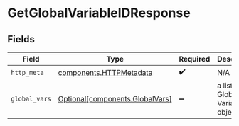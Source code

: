 # GetGlobalVariableIDResponse


## Fields

| Field                                                                    | Type                                                                     | Required                                                                 | Description                                                              |
| ------------------------------------------------------------------------ | ------------------------------------------------------------------------ | ------------------------------------------------------------------------ | ------------------------------------------------------------------------ |
| `http_meta`                                                              | [components.HTTPMetadata](../../models/components/httpmetadata.md)       | :heavy_check_mark:                                                       | N/A                                                                      |
| `global_vars`                                                            | [Optional[components.GlobalVars]](../../models/components/globalvars.md) | :heavy_minus_sign:                                                       | a list of Global Variable objects                                        |